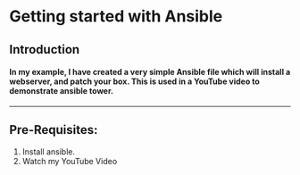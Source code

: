 
# Getting started with Ansible


## Introduction
#### In my example, I have created a very simple Ansible file which will install a webserver, and patch your box. This is used in a YouTube video to demonstrate ansible tower. 
---
## Pre-Requisites:

1. Install ansible. 
2. Watch my YouTube Video
